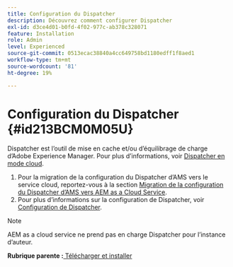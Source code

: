 ```yaml
---
title: Configuration du Dispatcher
description: Découvrez comment configurer Dispatcher
exl-id: d3ce4d01-b0fd-4f02-977c-ab378c328071
feature: Installation
role: Admin
level: Experienced
source-git-commit: 0513ecac38840a4cc649758bd1180edff1f8aed1
workflow-type: tm+mt
source-wordcount: '81'
ht-degree: 19%

---
```


# Configuration du Dispatcher {#id213BCM0M05U}

Dispatcher est l’outil de mise en cache et/ou d’équilibrage de charge d’Adobe Experience Manager. Pour plus d’informations, voir [Dispatcher en mode cloud](https://experienceleague.adobe.com/docs/experience-manager-cloud-service/implementing/content-delivery/disp-overview.html?lang=en).

1. Pour la migration de la configuration du Dispatcher d’AMS vers le service cloud, reportez-vous à la section [Migration de la configuration du Dispatcher d’AMS vers AEM as a Cloud Service](https://experienceleague.adobe.com/docs/experience-manager-cloud-service/implementing/content-delivery/ams-aem.html?lang=en).
1. Pour plus d’informations sur la configuration de Dispatcher, voir [Configuration de Dispatcher](https://experienceleague.adobe.com/docs/experience-manager-dispatcher/using/configuring/dispatcher-configuration.html?lang=fr).

>[!NOTE]
>
> AEM as a cloud service ne prend pas en charge Dispatcher pour l’instance d’auteur.

**Rubrique parente :**[ Télécharger et installer](download-install.md)
